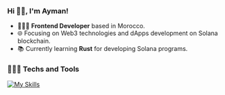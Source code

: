 ### Hi 👋🏻, I'm Ayman! 
- 👨🏻‍💻 **Frontend Developer** based in Morocco.
- 🌐 Focusing on Web3 technologies and dApps development on Solana blockchain.
- 📚 Currently learning **Rust** for developing Solana programs.

### 👨🏻‍💻 Techs and Tools
[![My Skills](https://skillicons.dev/icons?i=typescript,javascript,react,nextjs,tailwindcss,html,css,styledcomponents,nodejs,expressjs,postgresql,mysql,supabase,firebase,mongodb,prisma,jest,docker,jenkins,figma&theme=light&perline=10)](https://skillicons.dev)
